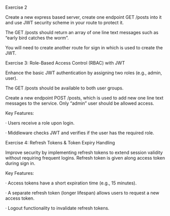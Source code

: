 Exercise 2

Create a new express based server, create one endpoint GET /posts into it and use JWT security scheme in your route to protect it.

The GET /posts should return an array of one line text messages such as “early bird catches the worm”.

You will need to create another route for sign in which is used to create the JWT.


Exercise 3: Role-Based Access Control (RBAC) with JWT

Enhance the basic JWT authentication by assigning two roles (e.g., admin, user).

The GET /posts should be available to both user groups.

Create a new endpoint POST /posts, which is used to add new one line text messages to the service. Only “admin” user should be allowed access.

Key Features:

· Users receive a role upon login.

· Middleware checks JWT and verifies if the user has the required role.



Exercise 4: Refresh Tokens & Token Expiry Handling


Improve security by implementing refresh tokens to extend session validity without requiring frequent logins. Refresh token is given along access token during sign in.


Key Features:

· Access tokens have a short expiration time (e.g., 15 minutes).

· A separate refresh token (longer lifespan) allows users to request a new access token.

· Logout functionality to invalidate refresh tokens.
